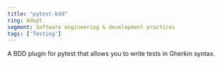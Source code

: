 ```yaml
---
title: "pytest-bdd"
ring: Adopt
segment: Software engineering & development practices
tags: ['Testing']
---
```

A BDD plugin for pytest that allows you to write tests in Gherkin syntax.
